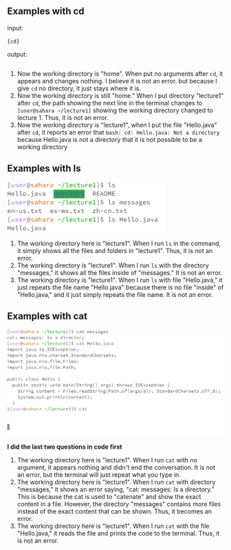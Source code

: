 ## Examples with cd
input:
```
{cd}
```
output:
```
```
1. Now the working directory is "home". When put no arguments after ` cd `, it appears and changes nothing. I believe it is not an error. but because I give `cd` no directory, it just stays where it is.
2. Now the working directory is still "home." When I put directory "lecture1" after `cd`, the path showing the next line in the terminal changes to `[user@sahara ~/lecture1]` showing the working directory changed to lecture 1. Thus, it is not an error.
3. Now the working directory is "lecture1", when I put the file "Hello.java" after `cd`, it reports an error that `bash: cd: Hello.java: Not a directory` because Hello.java is not a directory that it is not possible to be a working directory


## Examples with ls
![Image](1.PNG)

1. The working directory here is "lecture1". When I run `ls` in the command, it simply shows all the files and folders in "lecture1". Thus, it is not an error.
2. The working directory is "lecture1". When I run `ls` with the directory "messages," it shows all the files inside of "messages." It is not an error.
3. The working directory is "lecture1". When I run `ls` with file "Hello.java," it just repeats the file name "Hello.java" because there is no file "inside" of "Hello.java," and it just simply repeats the file name. It is not an error. 


## Examples with cat
![Image](2.PNG)

**I did the last two questions in code first**

1. The working directory here is "lecture1". When I run `cat` with no argument, it appears nothing and didn't end the conversation. It is not an error, but the terminal will just repeat what you type in.
2. The working directory here is "lecture1". When I run `cat` with directory "messages," it shows an error saying, "cat: messages: Is a directory." This is because the cat is used to "catenate" and show the exact content in a file. However, the directory "messages" contains more files instead of the exact content that can be shown. Thus, it becomes an error.
3. The working directory here is "lecture1". When I run `cat` with the file "Hello.java," it reads the file and prints the code to the terminal. Thus, it is not an error.

